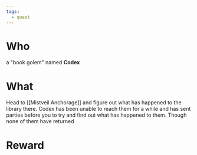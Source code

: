 ```yaml
---
tags:
  - quest
---
```

# Who
a "book golem" named **Codex**

# What
Head to [[Mistveil Anchorage]] and figure out what has happened to the library there. Codex has been unable to reach them for a while and has sent parties before you to try and find out what has happened to them. Though none of them have returned

# Reward
 
